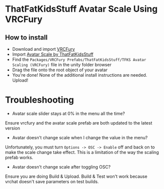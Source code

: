 ThatFatKidsStuff Avatar Scale Using VRCFury
==

## How to install
* Download and import [VRCFury](https://vrcfury.com/download)
* Import [Avatar Scale by ThatFatKidsStuff](https://thatfatkidsmom.gumroad.com/l/dbezuo)
* Find the `Packages/VRCFury Prefabs/ThatFatKidsStuff/TFKS Avatar Scaling (VRCFury)` file in the unity folder browser
* Drag the file onto the root object of your avatar
* You're done! None of the additional install instructions are needed. Upload!

# Troubleshooting

* Avatar scale slider stays at 0% in the menu all the time?

Ensure vrcfury and the avatar scale prefab are both updated to the latest version

* Avatar doesn't change scale when I change the value in the menu?

Unfortunately, you must turn `Options -> OSC -> Enable` off and back on to make the scale change take effect. This is a limitation of the way the scaling prefab works.

* Avatar doesn't change scale after toggling OSC?

Ensure you are doing Build & Upload. Build & Test won't work because vrchat doesn't save parameters on test builds.
